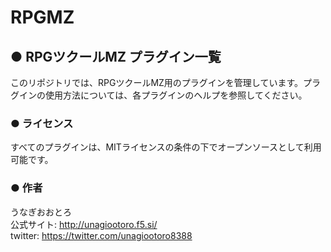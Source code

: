 # RPGMZ
## ● RPGツクールMZ  プラグイン一覧
このリポジトリでは、RPGツクールMZ用のプラグインを管理しています。プラグインの使用方法については、各プラグインのヘルプを参照してください。

### ● ライセンス
すべてのプラグインは、MITライセンスの条件の下でオープンソースとして利用可能です。

### ● 作者
うなぎおおとろ  
公式サイト: http://unagiootoro.f5.si/  
twitter: https://twitter.com/unagiootoro8388
